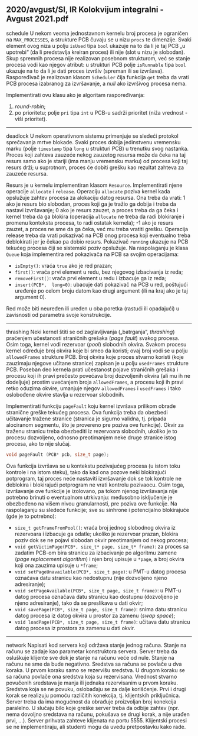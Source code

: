 2020/avgust/SI, IR Kolokvijum integralni - Avgust 2021.pdf
--------------------------------------------------------------------------------
schedule
U nekom veoma jednostavnom kernelu broj procesa je ograničen na `MAX_PROCESSES`, a strukture PCB  čuvaju  se  u  nizu `procs` te  dimenzije.  Svaki  element  ovog  niza  u  polju `isUsed` tipa `bool` ukazuje na to da li je taj PCB „u upotrebi“ (da li predstavlja kreiran proces) ili nije (slot u nizu je slobodan). Skup spremnih procesa nije realizovan posebnom strukturom, već se stanje procesa vodi kao njegov atribut: u strukturi PCB polje `isRunnable` tipa `bool` ukazuje na to da li je dati proces izvršiv (spreman ili se izvršava). Raspoređivač je realizovan klasom `Scheduler` čija funkcija `get` treba  da  vrati  PCB  procesa  izabranog  za  izvršavanje,  a *null* ako  izvršivog  procesa  nema.

Implementirati ovu klasu ako je algoritam raspoređivanja:

1. *round-robin*;
2. po prioritetu; polje `pri` tipa `int` u PCB-u sadrži prioritet (niža vrednost - viši prioritet).

--------------------------------------------------------------------------------
deadlock
U nekom operativnom sistemu primenjuje se sledeći protokol sprečavanja mrtve blokade. Svaki proces  dobija  jedinstvenu  vremensku  marku  (polje `timestamp` tipa `long` u  strukturi  PCB)  u trenutku svog nastanka. Proces koji zahteva zauzeće nekog zauzetog resursa može da čeka na taj resurs  samo  ako  je  stariji  (ima  manju  vremensku  marku)  od  procesa  koji  taj  resurs  drži;  u suprotnom, proces će dobiti grešku kao rezultat zahteva za zauzeće resursa. 

Resurs je u kernelu implementiran klasom `Resource`. Implementirati njene operacije `allocate`  i `release`.  Operaciju `allocate` poziva  kernel  kada  opslužuje  zahtev  procesa  za  alokaciju  datog resursa. Ona treba da vrati: 1 ako je resurs bio slobodan, proces koji ga je tražio ga dobija i treba da nastavi izvršavanje; 0 ako je resurs zauzet, a proces treba da ga čeka i kernel treba da ga blokira (operacija `allocate` ne  treba  da  radi  blokiranje  i  promenu  konteksta  procesa,  to  radi  ostatak kernela); -1 ako je resurs zauzet, a proces ne sme da ga čeka, već mu treba vratiti grešku. Operacija release treba da vrati  pokazivač na PCB onog procesa koji eventualno treba deblokirati jer je čekao pa dobio resurs. Pokazivač `running` ukazuje na PCB tekućeg procesa čiji se sistemski poziv opslužuje. Na raspolaganju je klasa `Queue` koja implementira red pokazivača na PCB sa svojim operacijama:

- `isEmpty()`: vraća `true` ako je red prazan; 
- `first()`: vraća prvi element u redu, bez njegovog izbacivanja iz reda; 
- `removeFirst()`: vraća prvi element u redu i izbacuje ga iz reda; 
- `insert(PCB*,  long=0)`:  ubacuje  dati  pokazivač  na  PCB u red, poštujući uređenje po celom broju datom kao drugi argument (ili na kraj ako je taj argument 0).

Red može biti neuređen ili uređen u oba poretka (rastući ili opadajući) u zavisnosti od parametra svoje konstrukcije. 

--------------------------------------------------------------------------------
thrashing
Neki  kernel  štiti  se  od  zaglavljivanja  („batrganja“, *thrashing*)  praćenjem  učestanosti  straničnih grešaka  (*page fault*)  svakog  procesa.  Osim  toga,  kernel  vodi  rezervoar  (*pool*)  slobodnih  okvira. Svakom procesu kernel  određuje broj okvira koje bi smeo da koristi; ovaj broj vodi se u polju `allowedFrames` strukture PCB. Broj okvira koje proces stvarno koristi (koje zauzimaju njegove učitane  stranice)  zapisan  je  u  polju `usedFrames` strukture  PCB.  Poseban  deo  kernela  prati učestanost pojave straničnih grešaka i procesu  koji ih pravi prečesto povećava broj dozvoljenih okvira (ali mu ih ne dodeljuje) prostim uvećanjem broja `allowedFrames`, a procesu koji ih pravi retko oduzima okvire, umanjuje njegov `allowedFrames`  i `usedFrames` i tako oslobođene okvire stavlja u rezervoar slobodnih.

Implementirati funkciju `pageFault` koju kernel izvršava prilikom obrade stranične greške tekućeg procesa. Ova funkcija treba da obezbedi učitavanje tražene stranice (stranica je sigurno validna, tj. pripada alociranom segmentu, što je provereno pre poziva ove funkcije). Okvir za traženu stranicu treba obezbediti iz rezervoara slobodnih, ukoliko je to procesu dozvoljeno, odnosno preotimanjem neke druge stranice istog procesa, ako to nije slučaj.
```cpp
void pageFault (PCB* pcb, size_t page);
```
Ova funkcija izvršava se u kontekstu pozivajućeg procesa (u istom toku kontrole i na istom steku), tako da kad ona pozove neki blokirajući potprogram, taj proces neće nastaviti izvršavanje dok se tok  kontrole  ne  deblokira  i  blokirajući  potprogram  ne  vrati  kontrolu  pozivaocu.  Osim  toga, izvršavanje  ove  funkcije  je  izolovano,  pa  tokom  njenog  izvršavanja  nije  potrebno  brinuti  o eventualnom utrkivanju: međusobno isključenje je obezbeđeno na višem nivou granularnosti, pre poziva ove funkcije. Na raspolaganju su sledeće funkcije; sve su sinhrone i potencijalno blokirajuće (gde je to potrebno):

- `size_t getFrameFromPool()`: vraća broj jednog slobodnog okvira iz rezervoara i izbacuje ga odatle; ukoliko je rezervoar prazan, blokira poziv dok se ne pojavi slobodan okvir preotimanjem od nekog procesa;
- `void getVictimPage(PCB*, size_t* page, size_t* frame)`: za proces sa zadatim PCB-om bira stranicu za izbacivanje po algoritmu zamene (*page replacement algorithm*) i njen broj upisuje u `*page`, a broj okvira koji ona zauzima upisuje u `*frame`;
- `void setPageUnavailable(PCB*, size_t page)`: u PMT-u datog procesa označava datu stranicu kao nedostupnu (nije dozvoljeno njeno adresiranje); 
- `void setPageAvailable(PCB*, size_t page, size_t frame)`: u PMT-u datog procesa označava datu stranicu kao dostupnu (dozvoljeno je njeno adresiranje), tako da se preslikava u dati okvir;
- `void savePage(PCB*, size_t page, size_t frame)`: snima datu stranicu datog procesa iz datog okvira u prostor za zamenu (*swap space*);
- `void loadPage(PCB*, size_t page, size_t frame)`: učitava datu stranicu datog procesa iz prostora za zamenu u dati okvir.

--------------------------------------------------------------------------------
network
Napisati kod servera koji održava stanje jednog računa. Stanje na računu se zadaje kao parametar konstruktora servera. Server treba da osluškuje klijente sve dok je stanje na računu veće od nule. Stanje na računu ne sme da  bude negativno. Sredstva sa računa se povlače u dva koraka. U prvom koraku samo se rezervišu sredstva. U drugom koraku se sa računa povlače ona sredstva koja su rezervisana.  Vrednost  stvarno povučenih  sredstava  je manja  ili  jednaka  rezervisanim u  prvom koraku. Sredstva  koja  se  ne  povuku, oslobađaju  se  za  dalje  korišćenje.  Prvi  i  drugi  korak  se realizuju pomoću različitih konekcija, tj. klijentskih    priključnica. Server treba da ima mogućnost da obrađuje proizvoljan broj konekcija paralelno. U slučaju bilo koje greške server treba da odbije zahtev (npr. nema dovoljno sredstava na računu, pokušava se drugi korak, a nije urađen prvi, ...). Server  prihvata zahteve  klijenata na  portu  5555. Klijentski  procesi  se  ne  implementiraju,  ali studenti mogu da uvedu pretpostavku kako rade. 
